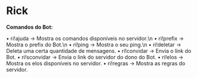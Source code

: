 # Rick




**Comandos do Bot:**

• ri!ajuda → Mostra os comandos disponíveis no servidor.\n
• ri!prefix → Mostra o prefix do Bot.\n
• ri!ping → Mostra o seu ping.\n
• ri!deletar → Deleta uma certa quantidade de mensagens.
• ri!convidar → Envia o link do Bot.
• ri!sconvidar → Envia o link do servidor do dono do Bot.
• ri!elos → Mostra os elos disponíveis no servidor.
• ri!regras → Mostra as regras do servidor.
